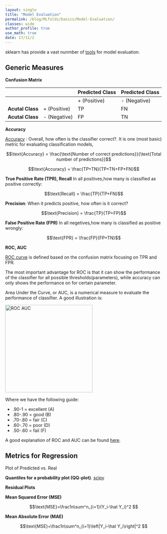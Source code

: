 ```yaml
---
layout: single
title: "Model Evaluation"
permalink: /blog/MLfolds/basics/Model-Evaluation/
classes: wide
author_profile: true
use_math: true
date: 17/11/2
---
```


sklearn has provide a vast nunmber of [tools](http://scikit-learn.org/stable/modules/model_evaluation.html) for model evaluation.



## Generic Measures

**Confusion Matrix**

|                  |      | **Predicted Class**		  |**Predicted Class**|
| ---------------- | ---- | --------------- | ---- |
|                  |      | + (Positive) | - (Negative) |
| **Acutal Class** | + (Positive) | TP              | FN   |
| **Acutal Class** | - (Negative) | FP              | TN   |

**Accuracy**

[Accuracy](https://developers.google.com/machine-learning/crash-course/classification/accuracy) : Overall, how often is the classifier correct?. It is one (most basic) metric for evaluating classification models,

$$\text{Accuracy} = \frac{\text{Number of correct predictions}}{\text{Total number of predictions}}$$

$$\text{Accuracy} = \frac{TP+TN}{TP+TN+FP+FN}$$

**True Positive Rate (TPR), Recall** In all positives,how many is classified as positive correctly: 

$$\text{Recall} = \frac{TP}{TP+FN}$$

**Precision**: When it predicts positive, how often is it correct?

$$\text{Precision} = \frac{TP}{TP+FP}$$

**False Positive Rate (FPR)** In all negetives,how many is classified as positive wrongly: 

$$\text{FPR} = \frac{FP}{FP+TN}$$

**ROC, AUC**

[ROC curve](https://en.wikipedia.org/wiki/Receiver_operating_characteristic#ROC_space) is defined based on the confusion matrix focusing on TPR and FPR. 

The most important advantage for ROC is that it can show the performance of the classifier for all possible thresholds(parameters), while accuracy can only shows the performance on for certain parameter.

Area Under the Curve, or AUC, is a numerical measure to evaluate the performance of classifier. A good illustration is:

<p>
	<img src="http://gim.unmc.edu/dxtests/roccomp.jpg" 
       alt="ROC AUC" 
       style="width: 20em;" 
       class="align-center">
</p>

Where we have the following guide:

- .90-1 = excellent (A)
- .80-.90 = good (B)
- .70-.80 = fair (C)
- .60-.70 = poor (D)
- .50-.60 = fail (F)

A good explanation of ROC and AUC can be found [here](http://www.dataschool.io/roc-curves-and-auc-explained/).



## Metrics for Regression

Plot of Predicted vs. Real

**Quantiles for a probability plot (QQ-plot)**. [scipy](https://docs.scipy.org/doc/scipy/reference/generated/scipy.stats.probplot.html)

**Residual Plots**

**Mean Squared Error (MSE)**

$$\text{MSE}=\frac1n\sum^n_{i=1}(Y_i-\hat Y_i)^2 $$

**Mean Absolute Error (MAE)**

$$\text{MSE}=\frac1n\sum^n_{i=1}\left|Y_i-\hat Y_i\right|^2 $$

